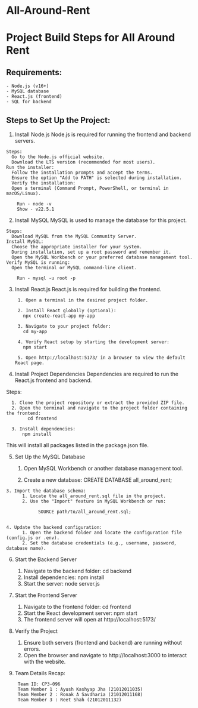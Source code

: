 # All-Around-Rent

# Project Build Steps for All Around Rent
## Requirements:
	- Node.js (v16+)
	- MySQL database
	- React.js (frontend)
	- SQL for backend

## Steps to Set Up the Project:

  1. Install Node.js
	  Node.js is required for running the frontend and backend servers.

    Steps:
	  Go to the Node.js official website.
	  Download the LTS version (recommended for most users).
    Run the installer:
	  Follow the installation prompts and accept the terms.
	  Ensure the option "Add to PATH" is selected during installation.
	  Verify the installation:
	  Open a terminal (Command Prompt, PowerShell, or terminal in macOS/Linux).

		Run - node -v
		Show - v22.5.1

  2. Install MySQL
	MySQL is used to manage the database for this project.

    Steps:
	  Download MySQL from the MySQL Community Server.
    Install MySQL:
	  Choose the appropriate installer for your system.
	  During installation, set up a root password and remember it.
	  Open the MySQL Workbench or your preferred database management tool.
    Verify MySQL is running:
	  Open the terminal or MySQL command-line client.

		Run - mysql -u root -p

  3. Install React.js
	  React.js is required for building the frontend.

		  1. Open a terminal in the desired project folder.

		  2. Install React globally (optional):
			npx create-react-app my-app

		  3. Navigate to your project folder:
			cd my-app

		  4. Verify React setup by starting the development server:
			npm start

		  5. Open http://localhost:5173/ in a browser to view the default React page.
			
  4.  Install Project Dependencies
	    Dependencies are required to run the React.js frontend and backend.

  Steps:

	  1. Clone the project repository or extract the provided ZIP file.
	  2. Open the terminal and navigate to the project folder containing the frontend:
		    cd frontend

	  3. Install dependencies:
		  npm install

  This will install all packages listed in the package.json file.


  5. Set Up the MySQL Database

	  1. Open MySQL Workbench or another database management tool.

	  2. Create a new database:
		    CREATE DATABASE all_around_rent;

	3. Import the database schema:
		  1. Locate the all_around_rent.sql file in the project.
		  2. Use the "Import" feature in MySQL Workbench or run:

			    SOURCE path/to/all_around_rent.sql;

 
	4. Update the backend configuration:
		  1. Open the backend folder and locate the configuration file (config.js or .env).
		  2. Set the database credentials (e.g., username, password, database name).


  6. Start the Backend Server

	  1. Navigate to the backend folder:
		  cd backend
	  2. Install dependencies:
		  npm install
	  3. Start the server:
		  node server.js

  7. Start the Frontend Server

	  1. Navigate to the frontend folder:
		  cd frontend
	  2. Start the React development server:
		  npm start
	  3. The frontend server will open at http://localhost:5173/

  8. Verify the Project
	  1. Ensure both servers (frontend and backend) are running without errors.
	  2. Open the browser and navigate to http://localhost:3000 to interact with the website.


  9. Team Details Recap:

		  Team ID: CP3-096
		  Team Member 1 : Ayush Kashyap Jha (21012011035)
 		  Team Member 2 : Ronak A Savdharia (21012011168)
 		  Team Member 3 : Reet Shah (21012011132)
